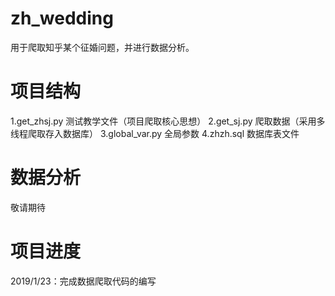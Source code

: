 # zh_wedding
用于爬取知乎某个征婚问题，并进行数据分析。

# 项目结构
1.get_zhsj.py 测试教学文件（项目爬取核心思想）
2.get_sj.py 爬取数据（采用多线程爬取存入数据库）
3.global_var.py 全局参数
4.zhzh.sql 数据库表文件

# 数据分析

敬请期待

# 项目进度

2019/1/23：完成数据爬取代码的编写